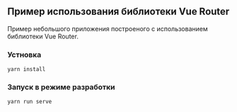 ## Пример использования библиотеки Vue Router
Пример небольшого приложения построеного с использованием библиотеки Vue Router.
### Устновка
```
yarn install
```

### Запуск в режиме разработки
```
yarn run serve
```



